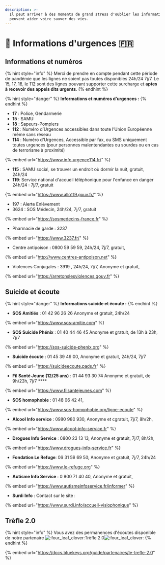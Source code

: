 ```yaml
---
description: >-
  Il peut arriver à des moments de grand stress d'oublier les informations qui
  peuvent aider voire sauver des vies.
---
```


# 🚨 Informations d'urgences 🇫🇷

## **Informations et numéros**

{% hint style="info" %}
Merci de prendre en compte pendant cette période de pandémie que les lignes ne soient pas toutes disponibles 24h/24 7j/7. Le 15, 17, 18, le 112 sont des lignes pouvant supporter cette surcharge et **aptes à recevoir des appels dits urgents**.
{% endhint %}

{% hint style="danger" %}
**Informations et numéros d’urgences :** 
{% endhint %}

* **17** : Police, Gendarmerie 
* **15** : SAMU 
* **18** : Sapeurs-Pompiers 
* **112** : Numéro d’Urgences accessibles dans toute l’Union Européenne même sans réseau 
* **114** : Numéro d’Urgences, Accessible par fax, ou SMS uniquement toutes urgences \(pour personnes malentendantes ou sourdes ou en cas de terrorisme à proximité\)

{% embed url="https://www.info.urgence114.fr/" %}

* **115** : SAMU social, se trouver un endroit où dormir la nuit, gratuit, 24h/24
* **119**: Service national d'accueil téléphonique pour l'enfance en danger 24h/24 : 7j/7, gratuit

{% embed url="https://www.allo119.gouv.fr/" %}

* 197 : Alerte Enlèvement 
* 3624 : SOS Médecin, 24h/24, 7j/7, gratuit 

{% embed url="https://sosmedecins-france.fr" %}

* Pharmacie de garde : 3237 

{% embed url="https://www.3237.fr/" %}

* Centre antipoison : 0800 59 59 59, 24h/24, 7j/7, gratuit, 

{% embed url="http://www.centres-antipoison.net" %}

* Violences Conjugales : 3919 , 24h/24, 7j/7, Anonyme et gratuit, 

{% embed url="https://arretonslesviolences.gouv.fr" %}

## **Suicide et écoute**

{% hint style="danger" %}
**Informations suicide et écoute :**
{% endhint %}

* **SOS Amitiés** : 01 42 96 26 26 Anonyme et gratuit, 24h/24

{% embed url="https://www.sos-amitie.com" %}

* **SOS Suicide Phénix** : 01 40 44 46 45 Anonyme et gratuit, de 13h à 23h, 7j/7

{% embed url="https://sos-suicide-phenix.org" %}

* **Suicide écoute** : 01 45 39 49 00, Anonyme et gratuit, 24h/24, 7j/7

{% embed url="https://suicideecoute.pads.fr" %}

* **Fil Santé Jeune \(12/25 ans\)** : 01 44 93 30 74 Anonyme et gratuit, de 9h/23h, 7j/7 ****

{% embed url="https://www.filsantejeunes.com" %}

* **SOS homophobie** : 01 48 06 42 41,

{% embed url="https://www.sos-homophobie.org/ligne-ecoute" %}

* **Alcool Info service** : 0980 980 930, Anonyme et cgratuit, 7j/7, 8h/2h,

{% embed url="https://www.alcool-info-service.fr" %}

* **Drogues Info Service** : 0800 23 13 13, Anonyme et gratuit, 7j/7, 8h/2h,

{% embed url="https://www.drogues-info-service.fr" %}

* **Fondation Le Refuge**: 06 31 59 69 50, Anonyme et gratuit, 7j/7, 24h/24

{% embed url="https://www.le-refuge.org" %}

* **Autisme Info Service** : 0 800 71 40 40, Anonyme et gratuit, 

{% embed url="https://www.autismeinfoservice.fr/informer" %}

* **Surdi Info** : Contact sur le site : 

{% embed url="https://www.surdi.info/accueil-visiophonique" %}

## Trèfle 2.0

{% hint style="info" %}
Vous avez des permanences d'écoutes disponible de notre partenaire ![:four\_leaf\_clover:](https://discord.com/assets/ccb393b137e9218ac3af16b2c4617a2e.svg)Trèfle 2.0![:four\_leaf\_clover:](https://discord.com/assets/ccb393b137e9218ac3af16b2c4617a2e.svg)
{% endhint %}

{% embed url="https://docs.bluekeys.org/guide/partenaires/le-trefle-2.0" %}



